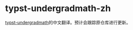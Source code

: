 # typst-undergradmath-zh
[typst-undergradmath](https://github.com/johanvx/typst-undergradmath)的中文翻译。预计会跟踪原仓库进行更新。
